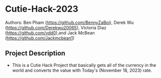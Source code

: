 # Cutie-Hack-2023

Authors: Ben Pham (https://github.com/BennyZaBoi), Derek Wu (https://github.com/Derekwu20065), Victoria Diaz (https://github.com/vdd0),and  Jack McBean (https://github.com/Jackmcbean1)

## Project Description

* This is a Cutie Hack Project that basically gets all of the currency in the world and converts the value with Today's (November 18, 2023) rate.


